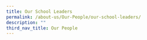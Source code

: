 ```yaml
---
title: Our School Leaders
permalink: /about-us/Our-People/our-school-leaders/
description: ""
third_nav_title: Our People
---
```

